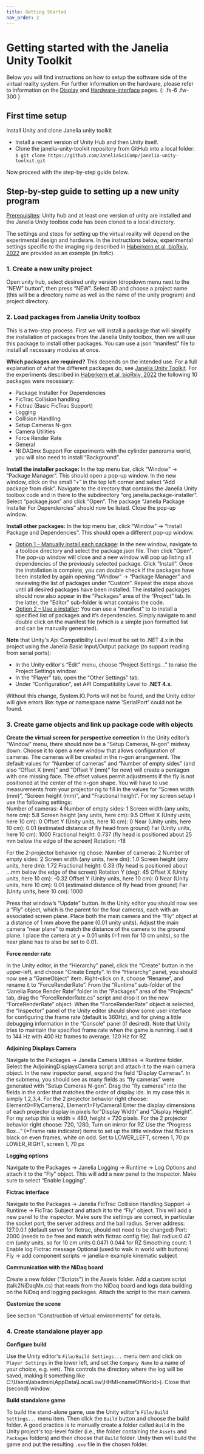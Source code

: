 ```yaml
---
title: Getting Started
nav_order: 2
---
```


# Getting started with the Janelia Unity Toolkit
Below you will find instructions on how to setup the software side of the virtual reality system. For further information on the hardware, please refer to information on the [Display](../display) and [Hardware-interface](../hardware) pages.
{: .fs-6 .fw-300 }

## First time setup
Install Unity and clone Janelia unity toolkit
* Install a recent version of Unity Hub and then Unity itself.
* Clone the janelia-unity-toolkit repository from GitHub into a local folder:
`$ git clone https://github.com/JaneliaSciComp/janelia-unity-toolkit.git`

Now proceed with the step-by-step guide below.

## Step-by-step guide to setting up a new unity program
<ins>Prerequisites</ins>: Unity hub and at least one version of unity are installed and the Janelia Unity toolbox code has been cloned to a local directory.

The settings and steps for setting up the virtual reality will depend on the experimental design and hardware. In the instructions below, experimental settings specific to the imaging rig described in [Haberkern et al, bioRxiv, 2022](https://biorxiv.org/content/10.1101/2022.05.17.492284v1.full) are provided as an example (in *italic*).

### 1. Create a new unity project
Open unity hub, select desired unity version (dropdown menu next to the “NEW” button”, then press “NEW”. Select 3D and choose a project name (this will be a directory name as well as the name of the unity program) and project directory.

### 2. Load packages from Janelia Unity toolbox
This is a two-step process. First we will install a package that will simplify the installation of packages from the Janelia Unity toolbox, then we will use this package to install other packages. You can use a json “manifest” file to install all necessary modules at once.

**Which packages are required?** This depends on the intended use. For a full explanation of what the different packages do, see [Janelia Unity Toolkit](https://github.com/JaneliaSciComp/janelia-unity-toolkit). For the experiments described in [Haberkern et al, bioRxiv, 2022](https://biorxiv.org/content/10.1101/2022.05.17.492284v1.full) the following 10 packages were necessary:
* Package Installer For Dependencies
* FicTrac Collision handling
* Fictrac (Basic FicTrac Support)
* Logging
* Collision Handling
* Setup Cameras N-gon
* Camera Utilities
* Force Render Rate
* General
* NI DAQmx Support
For experiments with the cylinder panorama world, you will also need to install “Background”.


**Install the installer package:** In the top menu bar, click “Window” → “Package Manager”. This should open a pop-up window. In the new window, click on the small “+” in the top left corner and select “Add package from disk”. Navigate to the directory that contains the Janelia Unity toolbox code and in there to the subdirectory “org.janelia.package-installer”. Select “package.json” and click “Open”. The package “Janelia Package Installer For Dependencies” should now be listed. Close the pop-up window.

**Install other packages:** In the top menu bar, click “Window” → “Install Package and Dependencies”. This should open a different pop-up window.
* <ins>Option 1 – Manually install each package</ins>: In the new window, navigate to a toolbox directory and select the package.json file. Then click “Open”. The pop-up window will close and a new window will pop up listing all dependencies of the previously selected package. Click “Install”. Once the installation is complete, you can double check if the packages have been installed by again opening  “Window” → “Package Manager” and reviewing the list of packages under “Custom”. Repeat the steps above until all desired packages have been installed. The installed packages should now also appear in the “Packages” area of the “Project” tab.  In the latter, the “Editor” sub-folder is what contains the code.
* <ins>Option 2 – Use a installer</ins>: You can use a “manifest” to to install a specified list of packages and it’s dependencies. Simply navigate to and double click on the manifest file (which is a simple json formatted list and can be manually generated).

**Note** that Unity's Api Compatibility Level must be set to .NET 4.x in the project using the Janelia Basic Input/Output package (to support reading from serial ports):
* In the Unity editor's “Edit” menu, choose “Project Settings…” to raise the Project Settings window.
* In the “Player” tab, open the “Other Settings” tab.
* Under “Configuration”, set API Compatibility Level to **.NET 4.x**.

Without this change, System.IO.Ports will not be found, and the Unity editor will give errors like: type or namespace name 'SerialPort' could not be found.

### 3. Create game objects and link up package code with objects

**Create the virtual screen for perspective correction**
In the Unity editor’s “Window” menu, there should now be a “Setup Cameras, N-gon” midway down. Choose it to open a new window that allows configuration of cameras.
The cameras will be created in the n-gon arrangement. The default values for “Number of cameras” and “Number of empty sides” (and also “Offset X (mm)” and “Offset Y (mm)” for now) will create a pentagon with one missing face. The offset values permit adjustments if the fly is not positioned at the center of the n-gon shape. You will have to use measurements from your projector rig to fill in the values for “Screen width (mm)”, “Screen height (mm)”, and “Fractional height”.
For my screen setup I use the following settings:  
Number of cameras: 4
Number of empty sides: 1
Screen width (any units, here cm): 5.8
Screen height (any units, here cm): 9.5
Offset X (Unity units, here 10 cm): 0
Offset Y (Unity units, here 10 cm): 0
Near (Unity units, here 10 cm): 0.01 (estimated distance of fly head from ground)
Far (Unity units, here 10 cm): 1000
Fractional height: 0.737 (fly head is positioned about 25 mm below the edge of the screen)
Rotation: -18

For the 2-projector behavior rig chose:
Number of cameras: 2
Number of empty sides: 2
Screen width (any units, here dm): 1.0
Screen height (any units, here dm): 1.72
Fractional height: 0.33 (fly head is positioned about ...mm below the edge of the screen)
Rotation Y (deg): 45
Offset X (Unity units, here 10 cm): -0.32
Offset Y (Unity units, here 10 cm): 0
Near (Unity units, here 10 cm): 0.01 (estimated distance of fly head from ground)
Far (Unity units, here 10 cm): 1000


Press that window’s “Update” button. In the Unity editor you should now see a “Fly” object, which is the parent for the four cameras, each with an associated screen plane.
Place both the main camera and the “Fly” object at a distance of 1 mm above the pane (0.01 unity units). Adjust the main camera “near plane” to match the distance of the camera to the ground plane. I place the camera at y = 0.01 units (=1 mm for 10 cm units), so the near plane has to also be set to 0.01.


**Force render rate**

In the Unity editor, in the “Hierarchy” panel, click the “Create” button in the upper-left, and choose “Create Empty”. In the “Hierarchy” panel, you should now see a “GameObject” item. Right-click on it, choose “Rename”, and rename it to “ForceRenderRate”.
From the “Runtime” sub-folder of the “Janelia Force Render Rate” folder in the “Packages” area of the “Projects” tab, drag the “ForceRenderRate.cs” script and drop it on the new “ForceRenderRate” object.
When the “ForceRenderRate” object is selected, the “Inspector” panel of the Unity editor should show some user interface for configuring the frame rate (default is 360Hz), and for giving a little debugging information in the “Console” panel (if desired). Note that Unity tries to maintain the specified frame rate when the game is running. I set it to 144 Hz with 400 Hz frames to average. 120 Hz for RZ


**Adjoining Displays Camera**

Navigate to the Packages → Janelia Camera Utilities → Runtime folder. Select the AdjoiningDisplaysCamera script and attach it to the main camera object.
In the new inspector panel, expand the field “Display Cameras”. In the submenu, you should see as many fields as “fly cameras” were generated with “Setup Cameras N-gon”. Drag the “fly cameras” into the fields in the order that matches the order of display ids. In my case this is simply 1,2,3,4. For the 2 projector behavior right choose: Element0=FlyCamera2, Element1=FlyCamera1
Enter the display dimensions of each projector display in pixels for”Display Width” and “Display Height”. For my setup this is width = 480, height = 720 pixels. For the 2 projector behavior right choose: 720, 1280, Turn on mirror for RZ
Use the “Progress Box…” (=Frame rate indicator) items to set up the little window that flickers black on even frames, white on odd.
Set to LOWER_LEFT, screen 1, 70 px
LOWER_RIGHT, screen 1, 70 px

**Logging options**

Navigate to the Packages → Janelia Logging → Runtime → Log Options and attach it to the “Fly” object. This will add a new panel to the inspector.
Make sure to select “Enable Logging”.

**Fictrac interface**

Navigate to the Packages → Janelia FicTrac Collision Handling Support → Runtime → FicTrac Subject and attach it to the “Fly” object. This will add a new panel to the inspector.
Make sure the settings are correct, in particular the socket port, the server address and the ball radius.
Server address: 127.0.0.1 (default server for fictrac, should not need to be changed)
Port: 2000 (needs to be free and match with fictrac config file)
Ball radius:0.47 cm (unity units, so for 10 cm units 0.047)  0.044 for RZ
Smoothing count: 1
Enable log Fictrac message
Optional (used to walk in world with buttons)
Fly -> add component scripts -> janelia-> example kinematic subject

**Communication with the NiDaq board**

Create a new folder (“Scripts”) in the Assets folder.
Add a custom script (talk2NiDaqMx.cs) that reads from the NiDaq board and logs data building on the NiDaq and logging packages.
Attach the script  to the main camera.


**Customize the scene**

See section “Construction of virtual environments” for details.


### 4. Create standalone player app

**Configure build**

Use the Unity editor's `File/Build Settings...` menu item and click on `Player Settings` in the lower left, and set the `Company Name` to a name of your choice, e.g. `HHMI`. This controls the directory where the log will be saved, making it something like  C:\Users\labadmin\AppData\LocalLow\HHMI\<nameOfWorld>). Close that (second) window.

**Build standalone game**

To build the stand-alone game, use the Unity editor's `File/Build Settings...` menu item. Then click the `Build` button and choose the build folder. A good practice is to manually create a folder called `Build` in the Unity project's top-level folder (i.e., the folder containing the `Assets` and `Packages` folders) and then choose that `Build` folder. Unity then will build the game and put the resulting `.exe` file in the chosen folder.
